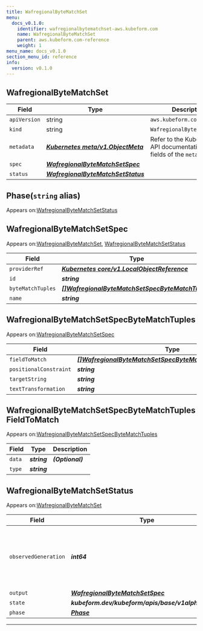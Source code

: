 ```yaml
---
title: WafregionalByteMatchSet
menu:
  docs_v0.1.0:
    identifier: wafregionalbytematchset-aws.kubeform.com
    name: WafregionalByteMatchSet
    parent: aws.kubeform.com-reference
    weight: 1
menu_name: docs_v0.1.0
section_menu_id: reference
info:
  version: v0.1.0
---
```


## WafregionalByteMatchSet
| Field | Type | Description |
| ------ | ----- | ----------- |
| `apiVersion` | string | `aws.kubeform.com/v1alpha1` |
|    `kind` | string | `WafregionalByteMatchSet` |
| `metadata` | ***[Kubernetes meta/v1.ObjectMeta](https://kubernetes.io/docs/reference/generated/kubernetes-api/v1.13/#objectmeta-v1-meta)***|Refer to the Kubernetes API documentation for the fields of the `metadata` field.|
| `spec` | ***[WafregionalByteMatchSetSpec](#wafregionalbytematchsetspec)***||
| `status` | ***[WafregionalByteMatchSetStatus](#wafregionalbytematchsetstatus)***||
## Phase(`string` alias)

Appears on:[WafregionalByteMatchSetStatus](#wafregionalbytematchsetstatus)

## WafregionalByteMatchSetSpec

Appears on:[WafregionalByteMatchSet](#wafregionalbytematchset), [WafregionalByteMatchSetStatus](#wafregionalbytematchsetstatus)

| Field | Type | Description |
| ------ | ----- | ----------- |
| `providerRef` | ***[Kubernetes core/v1.LocalObjectReference](https://kubernetes.io/docs/reference/generated/kubernetes-api/v1.13/#localobjectreference-v1-core)***||
| `id` | ***string***||
| `byteMatchTuples` | ***[[]WafregionalByteMatchSetSpecByteMatchTuples](#wafregionalbytematchsetspecbytematchtuples)***| ***(Optional)*** |
| `name` | ***string***||
## WafregionalByteMatchSetSpecByteMatchTuples

Appears on:[WafregionalByteMatchSetSpec](#wafregionalbytematchsetspec)

| Field | Type | Description |
| ------ | ----- | ----------- |
| `fieldToMatch` | ***[[]WafregionalByteMatchSetSpecByteMatchTuplesFieldToMatch](#wafregionalbytematchsetspecbytematchtuplesfieldtomatch)***||
| `positionalConstraint` | ***string***||
| `targetString` | ***string***| ***(Optional)*** |
| `textTransformation` | ***string***||
## WafregionalByteMatchSetSpecByteMatchTuplesFieldToMatch

Appears on:[WafregionalByteMatchSetSpecByteMatchTuples](#wafregionalbytematchsetspecbytematchtuples)

| Field | Type | Description |
| ------ | ----- | ----------- |
| `data` | ***string***| ***(Optional)*** |
| `type` | ***string***||
## WafregionalByteMatchSetStatus

Appears on:[WafregionalByteMatchSet](#wafregionalbytematchset)

| Field | Type | Description |
| ------ | ----- | ----------- |
| `observedGeneration` | ***int64***| ***(Optional)*** Resource generation, which is updated on mutation by the API Server.|
| `output` | ***[WafregionalByteMatchSetSpec](#wafregionalbytematchsetspec)***| ***(Optional)*** |
| `state` | ***kubeform.dev/kubeform/apis/base/v1alpha1.State***| ***(Optional)*** |
| `phase` | ***[Phase](#phase)***| ***(Optional)*** |
---
